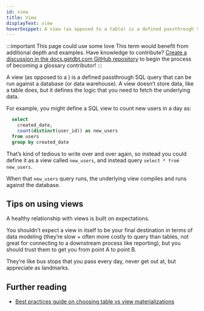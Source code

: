 ```yaml
---
id: view
title: View
displayText: view  
hoverSnippet: A view (as opposed to a table) is a defined passthrough SQL query that can be run against a database (or data warehouse).
---
```

:::important This page could use some love
This term would benefit from additional depth and examples. Have knowledge to contribute? [Create a discussion in the docs.getdbt.com GitHub repository](https://github.com/dbt-labs/docs.getdbt.com/discussions) to begin the process of becoming a glossary contributor!
:::

A view (as opposed to a <Term id="table" />) is a defined passthrough SQL query that can be run against a database (or data warehouse). A view doesn’t store data, like a table does, but it defines the logic that you need to fetch the underlying data.

For example, you might define a SQL view to count new users in a day as:

```sql
  select
    created_date,
    count(distinct(user_id)) as new_users
  from users
  group by created_date
```

That’s kind of tedious to write over and over again, so instead you could define it as a view called `new_users`, and instead query `select * from new_users`.

When that `new_users` query runs, the underlying view compiles and runs against the database.  

## Tips on using views

A healthy relationship with views is built on expectations. 

You shouldn’t expect a view in itself to be your final destination in terms of data modeling (they’re slow + often more costly to query than tables, not great for connecting to a downstream process like reporting), but you should trust them to get you from point A to point B. 

They’re like bus stops that you pass every day, never get out at, but appreciate as landmarks.

## Further reading 

- [Best practices guide on choosing table vs view materializations](docs/guides/best-practices#choose-your-materializations-wisely)
